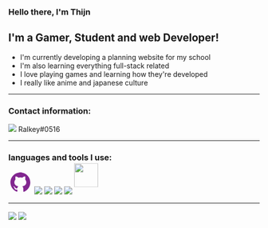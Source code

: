 ### Hello there, I'm Thijn

## I'm a Gamer, Student and web Developer!
- I'm currently developing a planning website for my school
- I'm also learning everything full-stack related
- I love playing games and learning how they're developed
- I really like anime and japanese culture

---

### Contact information:

<img src="https://img.icons8.com/color/22/000000/discord-logo.png"/> Ralkey#0516


---

### languages and tools I use:

<svg xmlns="http://www.w3.org/2000/svg" x="0px" y="0px" width="48" height="48" viewBox="0 0 172 172" style=" fill:#000000;"><g fill="none" fill-rule="nonzero" stroke="none" stroke-width="1" stroke-linecap="butt" stroke-linejoin="miter" stroke-miterlimit="10" stroke-dasharray="" stroke-dashoffset="0" font-family="none" font-weight="none" font-size="none" text-anchor="none" style="mix-blend-mode: normal"><path d="M0,172v-172h172v172z" fill="none"></path><g fill="#822790"><path d="M78.11667,15.05c-32.96667,3.58333 -59.48333,30.1 -63.06667,62.35c-3.58333,33.68333 15.76667,63.78333 45.15,75.25c2.15,0.71667 4.3,-0.71667 4.3,-3.58333v-11.46667c0,0 -2.86667,0.71667 -6.45,0.71667c-10.03333,0 -14.33333,-8.6 -15.05,-13.61667c-0.71667,-2.86667 -2.15,-5.01667 -4.3,-7.16667c-2.15,-0.71667 -2.86667,-0.71667 -2.86667,-1.43333c0,-1.43333 2.15,-1.43333 2.86667,-1.43333c4.3,0 7.88333,5.01667 9.31667,7.16667c3.58333,5.73333 7.88333,7.16667 10.03333,7.16667c2.86667,0 5.01667,-0.71667 6.45,-1.43333c0.71667,-5.01667 2.86667,-10.03333 7.16667,-12.9c-16.48333,-3.58333 -28.66667,-12.9 -28.66667,-28.66667c0,-7.88333 3.58333,-15.76667 8.6,-21.5c-0.71667,-1.43333 -1.43333,-5.01667 -1.43333,-10.03333c0,-2.86667 0,-7.16667 2.15,-11.46667c0,0 10.03333,0 20.06667,9.31667c3.58333,-1.43333 8.6,-2.15 13.61667,-2.15c5.01667,0 10.03333,0.71667 14.33333,2.15c9.31667,-9.31667 20.06667,-9.31667 20.06667,-9.31667c1.43333,4.3 1.43333,8.6 1.43333,11.46667c0,5.73333 -0.71667,8.6 -1.43333,10.03333c5.01667,5.73333 8.6,12.9 8.6,21.5c0,15.76667 -12.18333,25.08333 -28.66667,28.66667c4.3,3.58333 7.16667,10.03333 7.16667,16.48333v18.63333c0,2.15 2.15,4.3 5.01667,3.58333c26.51667,-10.75 45.15,-36.55 45.15,-66.65c0,-43 -36.55,-76.68333 -79.55,-71.66667z"></path></g></g></svg>
<img src="https://img.icons8.com/color/48/000000/visual-studio-code-2019.png"/>
<img src="https://img.icons8.com/color/48/000000/javascript--v1.png"/>
<img src="https://img.icons8.com/color/48/000000/html-5--v1.png"/>
<img src="https://img.icons8.com/color/48/000000/css3.png"/>
<img width="48px" style="transform: translateY(-30%);" src="https://www.php.net/images/logos/new-php-logo.svg"/>

---

<img align="center" src="https://github-readme-stats.vercel.app/api?username=RalkeyOfficial&show_icons=true&hide_border=true&theme=dark"/>

<img align="center" src="https://github-readme-stats.vercel.app/api/top-langs/?username=RalkeyOfficial&show_icons=true&hide_border=true&theme=dark"/>
